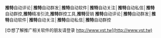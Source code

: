 **推特**自动评论│**推特**自动群发│**推特**自动软件│**推特**自动关注│**推特**自动私信│**推特**自动群控,**推特**精准引流,**推特**群控工具,**推特**营销
**推特**自动评论│**推特**自动群发│**推特**自动软件│**推特**自动关注│**推特**自动私信│**推特**自动群控

[😍想了解推广相关软件的朋友请登录 http://www.vst.tw](http://www.vst.tw)



